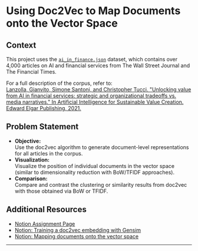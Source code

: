 # Using Doc2Vec to Map Documents onto the Vector Space

## Context

This project uses the [`ai_in_finance.json`](https://github.com/simoneSantoni/NLP-orgs-markets/blob/master/sampleData/econNewspaper/ai_in_finance.json) dataset, which contains over 4,000 articles on AI and financial services from The Wall Street Journal and The Financial Times.

For a full description of the corpus, refer to:  
[Lanzolla, Gianvito, Simone Santoni, and Christopher Tucci. "Unlocking value from AI in financial services: strategic and organizational tradeoffs vs. media narratives." In Artificial Intelligence for Sustainable Value Creation. Edward Elgar Publishing, 2021.](https://github.com/simoneSantoni/NLP-orgs-markets/blob/46dad729070a5125c95adc214abbec312cae7077/sampleData/econNewspaper/lanzolla_santoni_tucci.pdf)

## Problem Statement

- **Objective:**  
  Use the doc2vec algorithm to generate document-level representations for all articles in the corpus.
- **Visualization:**  
  Visualize the position of individual documents in the vector space (similar to dimensionality reduction with BoW/TFIDF approaches).
- **Comparison:**  
  Compare and contrast the clustering or similarity results from doc2vec with those obtained via BoW or TFIDF.

## Additional Resources

- [Notion Assignment Page](https://simone-santoni.notion.site/Using-doc2vec-to-mapping-documents-onto-the-vector-space-b1701566324940f6bad17b27732f4665)
- [Notion: Training a doc2vec embedding with Gensim](https://www.notion.so/Training-a-doc2vec-embedding-with-Gensim-f4df0ca2bb9d4d11b842d67f4bd0b7e1?pvs=21)
- [Notion: Mapping documents onto the vector space](https://www.notion.so/Mapping-documents-onto-the-vector-space-c6bbfb18c6a0443ab3525005d4a3c250?pvs=21)

---
